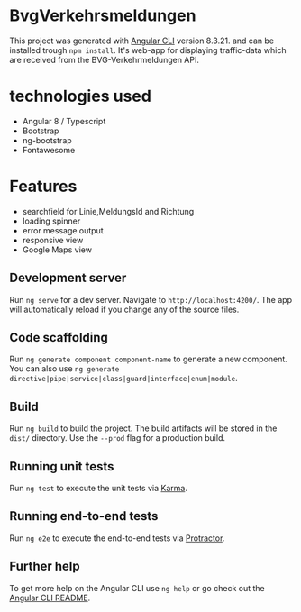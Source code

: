 # BvgVerkehrsmeldungen

This project was generated with [Angular CLI](https://github.com/angular/angular-cli) version 8.3.21. and can be installed trough `npm install`. It's web-app for displaying traffic-data which are received from the BVG-Verkehrmeldungen API.

# technologies used
- Angular 8 / Typescript
- Bootstrap
- ng-bootstrap
- Fontawesome

# Features

- searchfield for Linie,MeldungsId and Richtung
- loading spinner
- error message output
- responsive view
- Google Maps view


## Development server

Run `ng serve` for a dev server. Navigate to `http://localhost:4200/`. The app will automatically reload if you change any of the source files.

## Code scaffolding

Run `ng generate component component-name` to generate a new component. You can also use `ng generate directive|pipe|service|class|guard|interface|enum|module`.

## Build

Run `ng build` to build the project. The build artifacts will be stored in the `dist/` directory. Use the `--prod` flag for a production build.

## Running unit tests

Run `ng test` to execute the unit tests via [Karma](https://karma-runner.github.io).

## Running end-to-end tests

Run `ng e2e` to execute the end-to-end tests via [Protractor](http://www.protractortest.org/).

## Further help

To get more help on the Angular CLI use `ng help` or go check out the [Angular CLI README](https://github.com/angular/angular-cli/blob/master/README.md).
